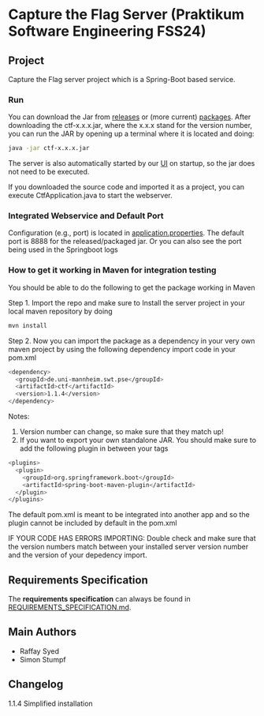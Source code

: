# Capture the Flag Server (Praktikum Software Engineering FSS24)

## Project

Capture the Flag server project which is a Spring-Boot based service.

### Run

You can download the Jar from [releases](https://github.com/sephdoto/CaptureTheFlagServer/releases/tag/publish) or (more current) [packages](https://github.com/sephdoto/CaptureTheFlagServer/packages/2230324). After downloading the ctf-x.x.x.jar, where the x.x.x stand for the version number, you can run the JAR by opening up a terminal where it is located and doing:
```bash
java -jar ctf-x.x.x.jar
```

The server is also automatically started by our [UI](https://github.com/sephdoto/CaptureTheFlag) on startup, so the jar does not need to be executed.

If you downloaded the source code and imported it as a project, you can execute CtfApplication.java to start the webserver.

### Integrated Webservice and Default Port

Configuration (e.g., port) is located in [application.properties](src%2Fmain%2Fresources%2Fapplication.properties). 
The default port is 8888 for the released/packaged jar. Or you can also see the port being used in the Springboot logs

### How to get it working in Maven for integration testing
You should be able to do the following to get the package working in Maven

Step 1. Import the repo and make sure to Install the server project in your local maven repository by doing 
```bash
mvn install
```

Step 2. Now you can import the package as a dependency in your very own maven project by using the following dependency import code in your pom.xml
```bash
<dependency>
  <groupId>de.uni-mannheim.swt.pse</groupId>
  <artifactId>ctf</artifactId>
  <version>1.1.4</version>
</dependency>
```
Notes: 
1. Version number can change, so make sure that they match up!
2. If you want to export your own standalone JAR. You should make sure to add the following plugin in between your <build> tags
```bash
<plugins>
  <plugin>
    <groupId>org.springframework.boot</groupId>
    <artifactId>spring-boot-maven-plugin</artifactId>
  </plugin>
</plugins>
```
The default pom.xml is meant to be integrated into another app and so the plugin cannot be included by default in the pom.xml

IF YOUR CODE HAS ERRORS IMPORTING:
Double check and make sure that the version numbers match between your installed server version number and the version of your depedency import.

## Requirements Specification

The **requirements specification** can always be found in [REQUIREMENTS_SPECIFICATION.md](REQUIREMENTS_SPECIFICATION.md).

## Main Authors 
- Raffay Syed
- Simon Stumpf

## Changelog
1.1.4 Simplified installation